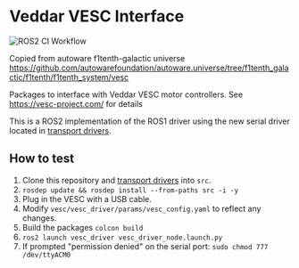 # Veddar VESC Interface 

![ROS2 CI Workflow](https://github.com/f1tenth/vesc/workflows/ROS2%20CI%20Workflow/badge.svg)

Copied from autoware f1tenth-galactic universe https://github.com/autowarefoundation/autoware.universe/tree/f1tenth_galactic/f1tenth/f1tenth_system/vesc

Packages to interface with Veddar VESC motor controllers. See https://vesc-project.com/ for details

This is a ROS2 implementation of the ROS1 driver using the new serial driver located in [transport drivers](https://github.com/ros-drivers/transport_drivers).

## How to test

1. Clone this repository and [transport drivers](https://github.com/ros-drivers/transport_drivers) into `src`.
2. `rosdep update && rosdep install --from-paths src -i -y`
3. Plug in the VESC with a USB cable.
4. Modify `vesc/vesc_driver/params/vesc_config.yaml` to reflect any changes.
5. Build the packages `colcon build`
6. `ros2 launch vesc_driver vesc_driver_node.launch.py`
7. If prompted "permission denied" on the serial port: `sudo chmod 777 /dev/ttyACM0`
